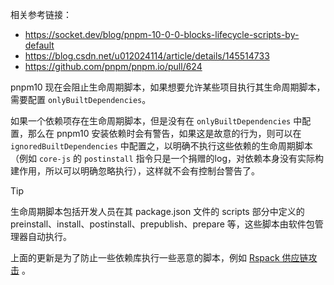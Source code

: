 相关参考链接：
- https://socket.dev/blog/pnpm-10-0-0-blocks-lifecycle-scripts-by-default
- https://blog.csdn.net/u012024114/article/details/145514733
- https://github.com/pnpm/pnpm.io/pull/624

pnpm10 现在会阻止生命周期脚本，如果想要允许某些项目执行其生命周期脚本，需要配置 `onlyBuiltDependencies`。

如果一个依赖项存在生命周期脚本，但是没有在 `onlyBuiltDependencies` 中配置，那么在 pnpm10 安装依赖时会有警告，如果这是故意的行为，则可以在 `ignoredBuiltDependencies` 中配置之，以明确不执行这些依赖的生命周期脚本（例如 `core-js` 的 `postinstall` 指令只是一个捐赠的log，对依赖本身没有实际构建作用，所以可以明确忽略执行），这样就不会有控制台警告了。

> [!TIP]
>
> 生命周期脚本包括开发人员在其 package.json 文件的 scripts 部分中定义的 preinstall、install、postinstall、prepublish、prepare 等，这些脚本由软件包管理器自动执行。

上面的更新是为了防止一些依赖库执行一些恶意的脚本，例如 [Rspack 供应链攻击](https://socket.dev/blog/rspack-supply-chain-attack) 。
